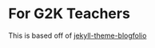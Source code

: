 # For G2K Teachers

This is based off of [jekyll-theme-blogfolio](https://github.com/lamccloskey/jekyll-theme-blogfolio)
